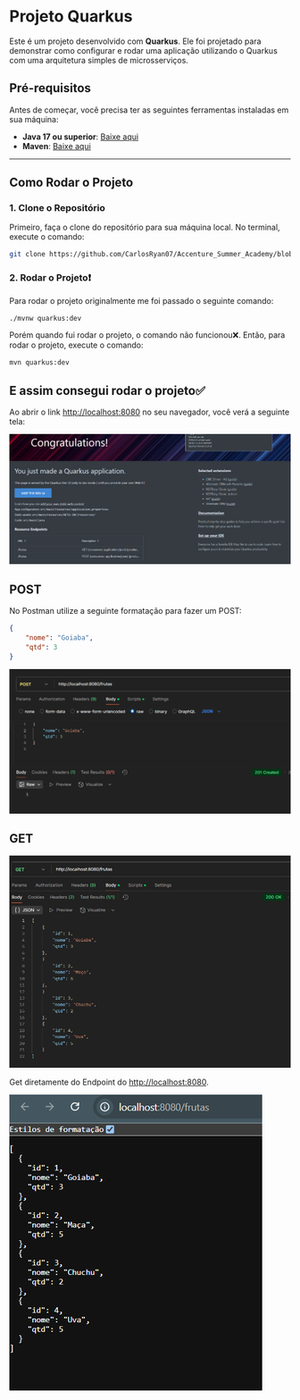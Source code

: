 # Projeto Quarkus

Este é um projeto desenvolvido com **Quarkus**. Ele foi projetado para demonstrar como configurar e rodar uma aplicação utilizando o Quarkus com uma arquitetura simples de microsserviços.

## Pré-requisitos

Antes de começar, você precisa ter as seguintes ferramentas instaladas em sua máquina:

- **Java 17 ou superior**: [Baixe aqui](https://www.oracle.com/java/technologies/javase-jdk11-downloads.html)
- **Maven**: [Baixe aqui](https://maven.apache.org/)

---

## Como Rodar o Projeto

### 1. Clone o Repositório

Primeiro, faça o clone do repositório para sua máquina local. No terminal, execute o comando:

```bash
git clone https://github.com/CarlosRyan07/Accenture_Summer_Academy/blob/main/Quarkus/primeiraapi.git
```

### 2. Rodar o Projeto❗

Para rodar o projeto originalmente me foi passado o seguinte comando:

```bash
./mvnw quarkus:dev
```

Porém quando fui rodar o projeto, o comando não funcionou❌. Então, para rodar o projeto, execute o comando:

```bash
mvn quarkus:dev
```

E assim consegui rodar o projeto✅
---

Ao abrir o link [http://localhost:8080](http://localhost:8080) no seu navegador, você verá a seguinte tela:

![Subindo a Aplicação](imgs/Api_Subiu.png)

## POST

No Postman utilize a seguinte formatação para fazer um POST:

```json
{   
    "nome": "Goiaba",
    "qtd": 3
}

```

![POST](imgs/Post.png)

## GET

![GET](imgs/Get.png)

Get diretamente do Endpoint do [http://localhost:8080](http://localhost:8080).

![GET](imgs/Get2.png)
